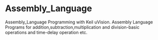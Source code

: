# Assembly_Language
Assembly_Language Programming with Keil uVision.
Assembly Language Programs for addition,subtraction,multiplication and division-basic operations and time-delay operation etc.
